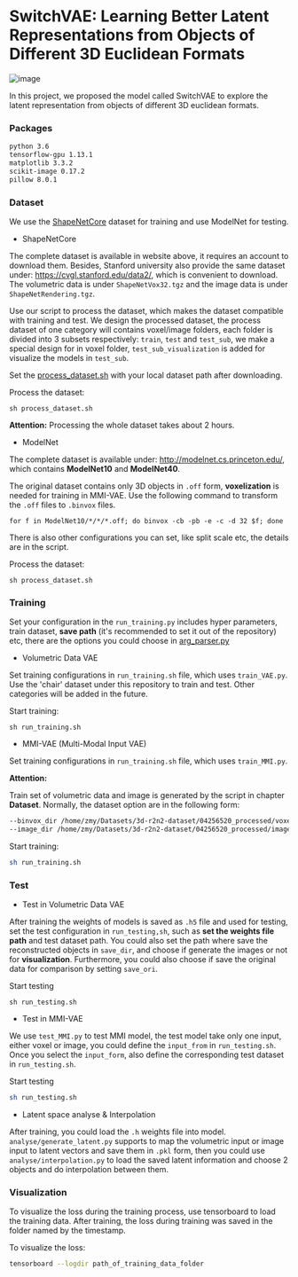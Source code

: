 # SwitchVAE: Learning Better Latent Representations from Objects of Different 3D Euclidean Formats

![image](https://github.com/Mingy2018/Switch-VAE/blob/main/utils/SwitchVAE.png)

In this project, we proposed the model called SwitchVAE to explore the latent representation from objects of different 3D euclidean formats.

### Packages

```markdown
python 3.6
tensorflow-gpu 1.13.1
matplotlib 3.3.2
scikit-image 0.17.2 
pillow 8.0.1
```

### Dataset

We use the [ShapeNetCore](https://www.shapenet.org/download/shapenetcore) dataset for training and use ModelNet for testing.

- ShapeNetCore

The complete dataset is available in website above, it requires an account to download them. Besides, Stanford university also provide the same dataset under: https://cvgl.stanford.edu/data2/, which is convenient to download. The volumetric data is under `ShapeNetVox32.tgz` and the image data is under `ShapeNetRendering.tgz`.

Use our script to process the dataset, which makes the dataset compatible with training and test. We design the processed dataset, the process dataset of one category will contains voxel/image folders, each folder is divided into 3 subsets respectively: `train`, `test` and `test_sub`, we make a special design for in voxel folder, `test_sub_visualization` is added for visualize the models in `test_sub`.

Set the [process_dataset.sh](https://github.com/Mingy2018/MMI-VAE/blob/main/process_shapenet.sh) with your local dataset path after downloading.

Process the dataset:

```shell
sh process_dataset.sh
```

**Attention:** Processing the whole dataset takes about 2 hours.

- ModelNet

The complete dataset is available under: http://modelnet.cs.princeton.edu/, which contains **ModelNet10** and **ModelNet40**.

 The original dataset contains only 3D objects in `.off` form, **voxelization** is needed for training in MMI-VAE. Use the following command to transform the `.off` files to `.binvox` files.

```
for f in ModelNet10/*/*/*.off; do binvox -cb -pb -e -c -d 32 $f; done
```







There is also other configurations you can set, like split scale etc, the details are in the script.

Process the dataset:

```
sh process_dataset.sh
```

 

### Training

Set your configuration in the `run_training.py` includes hyper parameters, train dataset, **save path** (it's recommended to set it out of the repository) etc, there are the options you could choose in [arg_parser.py](https://github.com/Mingy2018/MMI-VAE/blob/main/utils/arg_parser.py)

- Volumetric Data VAE

Set training configurations in `run_training.sh` file, which uses `train_VAE.py`. Use the 'chair' dataset under this repository to train and test. Other categories will be added in the future.

Start training:

```shell
sh run_training.sh
```

- MMI-VAE (Multi-Modal Input VAE)

Set training configurations in `run_training.sh` file, which uses `train_MMI.py`.

**Attention:**

Train set of volumetric data and image is generated by the script in chapter **Dataset**. Normally, the dataset option are in the following form:

```sh
--binvox_dir /home/zmy/Datasets/3d-r2n2-dataset/04256520_processed/voxel/train
--image_dir /home/zmy/Datasets/3d-r2n2-dataset/04256520_processed/image/train
```

Start training:

```sh
sh run_training.sh
```



### Test

- Test in Volumetric Data VAE

After training the weights of models is saved as `.h5` file and used for testing, set the test configuration in `run_testing,sh`, such as **set the weights file path** and test dataset path. You could also set the path where save the reconstructed objects in `save_dir`, and choose if generate the images or not for **visualization**. Furthermore, you could also choose if save the original data for comparison by setting `save_ori`.

Start testing

```shell
sh run_testing.sh
```

- Test in MMI-VAE

We use `test_MMI.py` to test MMI model, the test model take only one input, either voxel or image, you could define the `input_from` in `run_testing.sh`. Once you select the `input_form`, also define the corresponding test dataset in `run_testing.sh`.

Start testing

```sh
sh run_testing.sh
```

- Latent space analyse & Interpolation

After training, you could load the `.h` weights file into model. `analyse/generate_latent.py` supports to map the volumetric input or image input to latent vectors and save them in `.pkl` form, then you could use `analyse/interpolation.py` to load the saved latent information and choose 2 objects and do interpolation between them.



### Visualization

To visualize the loss during the training process, use tensorboard to load the training data. After training, the loss during training was saved in the folder named by the timestamp.

To visualize the loss:

```sh
tensorboard --logdir path_of_training_data_folder
```

